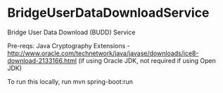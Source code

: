 # BridgeUserDataDownloadService
Bridge User Data Download (BUDD) Service

Pre-reqs:
Java Cryptography Extensions - http://www.oracle.com/technetwork/java/javase/downloads/jce8-download-2133166.html
(if using Oracle JDK, not required if using Open JDK)

To run this locally, run
mvn spring-boot:run
